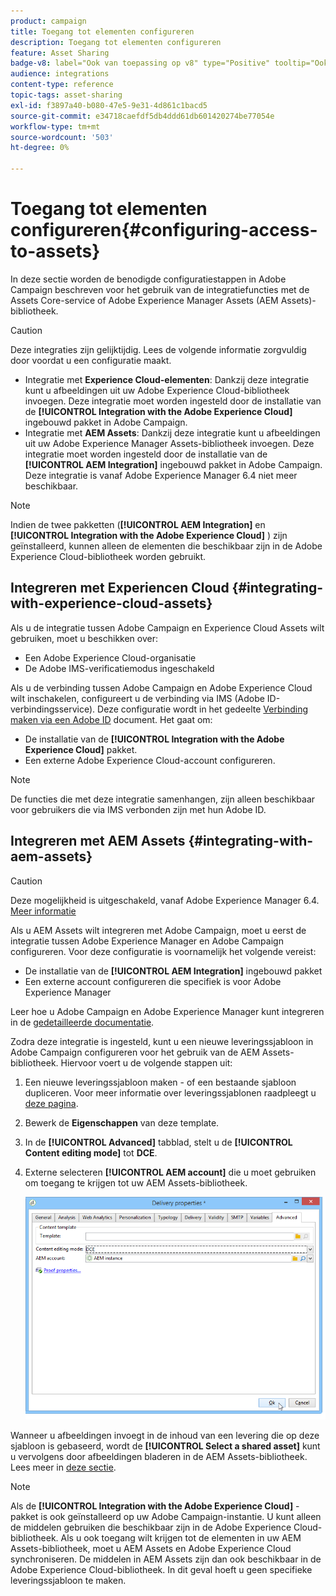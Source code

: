 ```yaml
---
product: campaign
title: Toegang tot elementen configureren
description: Toegang tot elementen configureren
feature: Asset Sharing
badge-v8: label="Ook van toepassing op v8" type="Positive" tooltip="Ook van toepassing op campagne v8"
audience: integrations
content-type: reference
topic-tags: asset-sharing
exl-id: f3897a40-b080-47e5-9e31-4d861c1bacd5
source-git-commit: e34718caefdf5db4ddd61db601420274be77054e
workflow-type: tm+mt
source-wordcount: '503'
ht-degree: 0%

---
```


# Toegang tot elementen configureren{#configuring-access-to-assets}



In deze sectie worden de benodigde configuratiestappen in Adobe Campaign beschreven voor het gebruik van de integratiefuncties met de Assets Core-service of Adobe Experience Manager Assets (AEM Assets)-bibliotheek.

>[!CAUTION]
>
>Deze integraties zijn gelijktijdig. Lees de volgende informatie zorgvuldig door voordat u een configuratie maakt.

* Integratie met **Experience Cloud-elementen**: Dankzij deze integratie kunt u afbeeldingen uit uw Adobe Experience Cloud-bibliotheek invoegen. Deze integratie moet worden ingesteld door de installatie van de **[!UICONTROL Integration with the Adobe Experience Cloud]** ingebouwd pakket in Adobe Campaign.
* Integratie met **AEM Assets**: Dankzij deze integratie kunt u afbeeldingen uit uw Adobe Experience Manager Assets-bibliotheek invoegen. Deze integratie moet worden ingesteld door de installatie van de **[!UICONTROL AEM Integration]** ingebouwd pakket in Adobe Campaign. Deze integratie is vanaf Adobe Experience Manager 6.4 niet meer beschikbaar.

>[!NOTE]
>
>Indien de twee pakketten (**[!UICONTROL AEM Integration]** en **[!UICONTROL Integration with the Adobe Experience Cloud]** ) zijn geïnstalleerd, kunnen alleen de elementen die beschikbaar zijn in de Adobe Experience Cloud-bibliotheek worden gebruikt.

## Integreren met Experiencen Cloud {#integrating-with-experience-cloud-assets}

Als u de integratie tussen Adobe Campaign en Experience Cloud Assets wilt gebruiken, moet u beschikken over:

* Een Adobe Experience Cloud-organisatie
* De Adobe IMS-verificatiemodus ingeschakeld

Als u de verbinding tussen Adobe Campaign en Adobe Experience Cloud wilt inschakelen, configureert u de verbinding via IMS (Adobe ID-verbindingsservice). Deze configuratie wordt in het gedeelte [Verbinding maken via een Adobe ID](../../integrations/using/about-adobe-id.md) document. Het gaat om:

* De installatie van de **[!UICONTROL Integration with the Adobe Experience Cloud]** pakket.
* Een externe Adobe Experience Cloud-account configureren.

>[!NOTE]
>
>De functies die met deze integratie samenhangen, zijn alleen beschikbaar voor gebruikers die via IMS verbonden zijn met hun Adobe ID.

## Integreren met AEM Assets {#integrating-with-aem-assets}


>[!CAUTION]
>
>Deze mogelijkheid is uitgeschakeld, vanaf Adobe Experience Manager 6.4. [Meer informatie](https://experienceleague.adobe.com/docs/experience-manager-64/release-notes/deprecated-removed-features.html#removed-features)

Als u AEM Assets wilt integreren met Adobe Campaign, moet u eerst de integratie tussen Adobe Experience Manager en Adobe Campaign configureren. Voor deze configuratie is voornamelijk het volgende vereist:

* De installatie van de **[!UICONTROL AEM Integration]** ingebouwd pakket
* Een externe account configureren die specifiek is voor Adobe Experience Manager

Leer hoe u Adobe Campaign en Adobe Experience Manager kunt integreren in de [gedetailleerde documentatie](../../integrations/using/about-adobe-experience-manager.md).

Zodra deze integratie is ingesteld, kunt u een nieuwe leveringssjabloon in Adobe Campaign configureren voor het gebruik van de AEM Assets-bibliotheek. Hiervoor voert u de volgende stappen uit:

1. Een nieuwe leveringssjabloon maken - of een bestaande sjabloon dupliceren. Voor meer informatie over leveringssjablonen raadpleegt u [deze pagina](../../delivery/using/about-templates.md).
1. Bewerk de **Eigenschappen** van deze template.
1. In de **[!UICONTROL Advanced]** tabblad, stelt u de **[!UICONTROL Content editing mode]** tot **DCE**.
1. Externe selecteren **[!UICONTROL AEM account]** die u moet gebruiken om toegang te krijgen tot uw AEM Assets-bibliotheek.

   ![](assets/dam_aem_assets1.png)

Wanneer u afbeeldingen invoegt in de inhoud van een levering die op deze sjabloon is gebaseerd, wordt de **[!UICONTROL Select a shared asset]** kunt u vervolgens door afbeeldingen bladeren in de AEM Assets-bibliotheek. Lees meer in [deze sectie](../../integrations/using/inserting-a-shared-asset.md).

>[!NOTE]
>
>Als de **[!UICONTROL Integration with the Adobe Experience Cloud]** -pakket is ook geïnstalleerd op uw Adobe Campaign-instantie. U kunt alleen de middelen gebruiken die beschikbaar zijn in de Adobe Experience Cloud-bibliotheek. Als u ook toegang wilt krijgen tot de elementen in uw AEM Assets-bibliotheek, moet u AEM Assets en Adobe Experience Cloud synchroniseren. De middelen in AEM Assets zijn dan ook beschikbaar in de Adobe Experience Cloud-bibliotheek. In dit geval hoeft u geen specifieke leveringssjabloon te maken.
